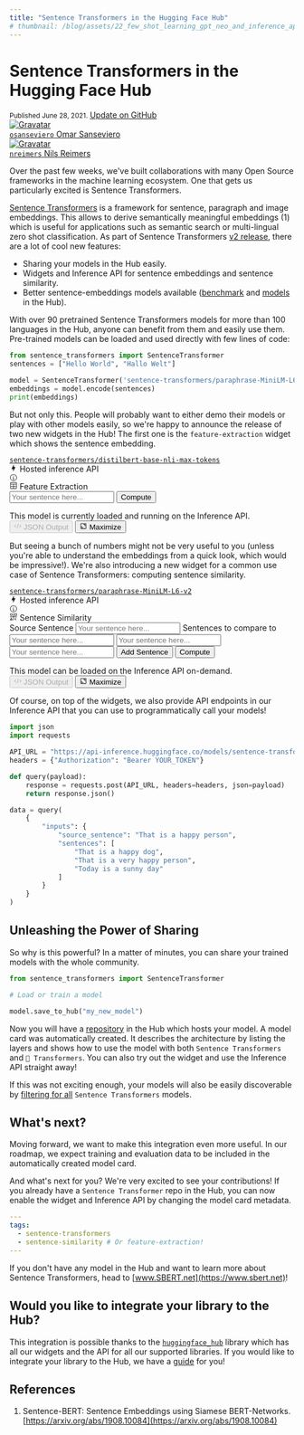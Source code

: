 ```yaml
---
title: "Sentence Transformers in the Hugging Face Hub"
# thumbnail: /blog/assets/22_few_shot_learning_gpt_neo_and_inference_api/thumbnail.png
---
```


<h1>
    Sentence Transformers in the Hugging Face Hub
</h1>

<div class="blog-metadata">
    <small>Published June 28, 2021.</small>
    <a target="_blank" class="btn no-underline text-sm mb-5 font-sans" href="https://github.com/huggingface/blog/blob/master/sentence-transformers-in-the-hub.md">
        Update on GitHub
    </a>
</div>

<div class="author-card">
    <a href="/osanseviero">
        <img class="avatar avatar-user" src="https://aeiljuispo.cloudimg.io/v7/https://aeiljuispo.cloudimg.io/v7/https://s3.amazonaws.com/moonup/production/uploads/1622621035602-6032802e1f993496bc14d9e3.jpeg?w=200&h=200&f=face" title="Gravatar">
        <div class="bfc">
            <code>osanseviero</code>
            <span class="fullname">Omar Sanseviero</span>
        </div>
    </a>
    <a href="/nreimers">
        <img class="avatar avatar-user" src="https://aeiljuispo.cloudimg.io/v7/https://aeiljuispo.cloudimg.io/v7/https://aeiljuispo.cloudimg.io/v7/https://s3.amazonaws.com/moonup/production/uploads/1596792577829-5eff4688ff69163f6f59e66c.jpeg?w=200&h=200&f=face" title="Gravatar">
        <div class="bfc">
            <code>nreimers</code>
            <span class="fullname">Nils Reimers</span>
        </div>
    </a>
</div>

Over the past few weeks, we've built collaborations with many Open Source frameworks in the machine learning ecosystem. One that gets us particularly excited is Sentence Transformers.

[Sentence Transformers](https://github.com/UKPLab/sentence-transformers) is a framework for sentence, paragraph and image embeddings. This allows to derive semantically meaningful embeddings (1) which is useful for applications such as semantic search or multi-lingual zero shot classification. As part of Sentence Transformers [v2 release](https://github.com/UKPLab/sentence-transformers/releases/tag/v2.0.0), there are a lot of cool new features:

- Sharing your models in the Hub easily.
- Widgets and Inference API for sentence embeddings and sentence similarity.
- Better sentence-embeddings models available ([benchmark](https://www.sbert.net/docs/pretrained_models.html#sentence-embedding-models) and [models](https://huggingface.co/sentence-transformers) in the Hub).

With over 90 pretrained Sentence Transformers models for more than 100 languages in the Hub, anyone can benefit from them and easily use them. Pre-trained models can be loaded and used directly with few lines of code:

```python
from sentence_transformers import SentenceTransformer
sentences = ["Hello World", "Hallo Welt"]

model = SentenceTransformer('sentence-transformers/paraphrase-MiniLM-L6-v2')
embeddings = model.encode(sentences)
print(embeddings)
```

But not only this. People will probably want to either demo their models or play with other models easily, so we're happy to announce the release of two new widgets in the Hub! The first one is the `feature-extraction` widget which shows the sentence embedding.

<!-- Hackiest hack ever for the draft -->
<div><a class="text-xs block mb-3 text-gray-300" href="/sentence-transformers/distilbert-base-nli-max-tokens"><code>sentence-transformers/distilbert-base-nli-max-tokens</code></a>
					<div class="p-5 shadow-sm rounded-xl bg-white max-w-md"><div class="SVELTE_HYDRATER " data-props="{&quot;apiUrl&quot;:&quot;https://api-inference.huggingface.co&quot;,&quot;model&quot;:{&quot;author&quot;:&quot;sentence-transformers&quot;,&quot;autoArchitecture&quot;:&quot;AutoModel&quot;,&quot;branch&quot;:&quot;main&quot;,&quot;cardData&quot;:{&quot;tags&quot;:[&quot;feature-extraction&quot;],&quot;widget&quot;:[{&quot;text&quot;:&quot;Hello world&quot;}]},&quot;cardSource&quot;:true,&quot;config&quot;:{&quot;model_type&quot;:&quot;distilbert&quot;},&quot;pipeline_tag&quot;:&quot;feature-extraction&quot;,&quot;library_name&quot;:&quot;transformers&quot;,&quot;mask_token&quot;:&quot;[MASK]&quot;,&quot;modelId&quot;:&quot;sentence-transformers/distilbert-base-nli-max-tokens&quot;,&quot;private&quot;:false,&quot;tags&quot;:[&quot;pytorch&quot;,&quot;distilbert&quot;,&quot;transformers&quot;,&quot;feature-extraction&quot;],&quot;tag_objs&quot;:[{&quot;id&quot;:&quot;feature-extraction&quot;,&quot;label&quot;:&quot;Feature Extraction&quot;,&quot;type&quot;:&quot;pipeline_tag&quot;},{&quot;id&quot;:&quot;pytorch&quot;,&quot;label&quot;:&quot;PyTorch&quot;,&quot;type&quot;:&quot;library&quot;},{&quot;id&quot;:&quot;transformers&quot;,&quot;label&quot;:&quot;Transformers&quot;,&quot;type&quot;:&quot;library&quot;},{&quot;id&quot;:&quot;distilbert&quot;,&quot;label&quot;:&quot;distilbert&quot;,&quot;type&quot;:&quot;other&quot;}],&quot;widgetData&quot;:[{&quot;text&quot;:&quot;Hello world&quot;}]},&quot;shouldUpdateUrl&quot;:false}" data-target="InferenceWidget"><div class="flex flex-col w-full max-w-full
	"> <div class="font-semibold flex items-center mb-2"><div class="text-lg flex items-center"><svg xmlns="http://www.w3.org/2000/svg" xmlns:xlink="http://www.w3.org/1999/xlink" aria-hidden="true" focusable="false" role="img" class="-ml-1 mr-1 text-yellow-500" width="1em" height="1em" preserveAspectRatio="xMidYMid meet" viewBox="0 0 24 24"><path d="M11 15H6l7-14v8h5l-7 14v-8z" fill="currentColor"></path></svg>
			Hosted inference API</div> <a target="_blank" href="/docs"><svg class="ml-1.5 text-sm text-gray-400 hover:text-black" xmlns="http://www.w3.org/2000/svg" xmlns:xlink="http://www.w3.org/1999/xlink" aria-hidden="true" focusable="false" role="img" width="1em" height="1em" preserveAspectRatio="xMidYMid meet" viewBox="0 0 32 32"><path d="M17 22v-8h-4v2h2v6h-3v2h8v-2h-3z" fill="currentColor"></path><path d="M16 8a1.5 1.5 0 1 0 1.5 1.5A1.5 1.5 0 0 0 16 8z" fill="currentColor"></path><path d="M16 30a14 14 0 1 1 14-14a14 14 0 0 1-14 14zm0-26a12 12 0 1 0 12 12A12 12 0 0 0 16 4z" fill="currentColor"></path></svg></a></div> <div class="flex items-center text-sm text-gray-500 mb-1.5"><div class="inline-flex items-center"><svg class="mr-1" xmlns="http://www.w3.org/2000/svg" xmlns:xlink="http://www.w3.org/1999/xlink" aria-hidden="true" fill="currentColor" focusable="false" role="img" width="1em" height="1em" preserveAspectRatio="xMidYMid meet" viewBox="0 0 32 32"><path d="M27 3H5a2 2 0 0 0-2 2v22a2 2 0 0 0 2 2h22a2 2 0 0 0 2-2V5a2 2 0 0 0-2-2zm0 2v4H5V5zm-10 6h10v7H17zm-2 7H5v-7h10zM5 20h10v7H5zm12 7v-7h10v7z"></path></svg> <span>Feature Extraction</span></div> <div class="ml-auto"></div></div> <form><div class="flex h-10"><input class="form-input-alt flex-1 rounded-r-none " placeholder="Your sentence here..." required="" type="text"> <button class="btn-widget w-24 h-10 px-5 rounded-l-none border-l-0 " type="submit">Compute</button></div></form> <div class="mt-1.5"><div class="text-gray-400 text-xs">This model is currently loaded and running on the Inference API.</div> </div>   <div class="mt-auto pt-4 flex items-center text-xs text-gray-500"><button class="flex items-center cursor-not-allowed text-gray-300" disabled=""><svg class="mr-1" xmlns="http://www.w3.org/2000/svg" xmlns:xlink="http://www.w3.org/1999/xlink" aria-hidden="true" focusable="false" role="img" width="1em" height="1em" preserveAspectRatio="xMidYMid meet" viewBox="0 0 32 32" style="transform: rotate(360deg);"><path d="M31 16l-7 7l-1.41-1.41L28.17 16l-5.58-5.59L24 9l7 7z" fill="currentColor"></path><path d="M1 16l7-7l1.41 1.41L3.83 16l5.58 5.59L8 23l-7-7z" fill="currentColor"></path><path d="M12.419 25.484L17.639 6l1.932.518L14.35 26z" fill="currentColor"></path></svg>
		JSON Output</button> <button class="flex items-center ml-auto"><svg class="mr-1" xmlns="http://www.w3.org/2000/svg" xmlns:xlink="http://www.w3.org/1999/xlink" aria-hidden="true" focusable="false" role="img" width="1em" height="1em" preserveAspectRatio="xMidYMid meet" viewBox="0 0 32 32"><path d="M22 16h2V8h-8v2h6v6z" fill="currentColor"></path><path d="M8 24h8v-2h-6v-6H8v8z" fill="currentColor"></path><path d="M26 28H6a2.002 2.002 0 0 1-2-2V6a2.002 2.002 0 0 1 2-2h20a2.002 2.002 0 0 1 2 2v20a2.002 2.002 0 0 1-2 2zM6 6v20h20.001L26 6z" fill="currentColor"></path></svg>
		Maximize</button></div> </div></div></div>
				</div>

But seeing a bunch of numbers might not be very useful to you (unless you're able to understand the embeddings from a quick look, which would be impressive!). We're also introducing a new widget for a common use case of Sentence Transformers: computing sentence similarity.

<!-- Hackiest hack ever for the draft -->
<div><a class="text-xs block mb-3 text-gray-300" href="/sentence-transformers/paraphrase-MiniLM-L6-v2"><code>sentence-transformers/paraphrase-MiniLM-L6-v2</code></a>
					<div class="p-5 shadow-sm rounded-xl bg-white max-w-md"><div class="SVELTE_HYDRATER " data-props="{&quot;apiUrl&quot;:&quot;https://api-inference.huggingface.co&quot;,&quot;model&quot;:{&quot;author&quot;:&quot;sentence-transformers&quot;,&quot;autoArchitecture&quot;:&quot;AutoModel&quot;,&quot;branch&quot;:&quot;main&quot;,&quot;cardData&quot;:{&quot;tags&quot;:[&quot;sentence-transformers&quot;,&quot;sentence-similarity&quot;]},&quot;cardSource&quot;:true,&quot;config&quot;:{&quot;architectures&quot;:[&quot;RobertaModel&quot;],&quot;model_type&quot;:&quot;roberta&quot;},&quot;pipeline_tag&quot;:&quot;sentence-similarity&quot;,&quot;library_name&quot;:&quot;sentence-transformers&quot;,&quot;mask_token&quot;:&quot;<mask>&quot;,&quot;modelId&quot;:&quot;sentence-transformers/paraphrase-MiniLM-L6-v2&quot;,&quot;private&quot;:false,&quot;tags&quot;:[&quot;pytorch&quot;,&quot;jax&quot;,&quot;roberta&quot;,&quot;sentence-transformers&quot;,&quot;sentence-similarity&quot;],&quot;tag_objs&quot;:[{&quot;id&quot;:&quot;sentence-similarity&quot;,&quot;label&quot;:&quot;Sentence Similarity&quot;,&quot;type&quot;:&quot;pipeline_tag&quot;},{&quot;id&quot;:&quot;pytorch&quot;,&quot;label&quot;:&quot;PyTorch&quot;,&quot;type&quot;:&quot;library&quot;},{&quot;id&quot;:&quot;jax&quot;,&quot;label&quot;:&quot;JAX&quot;,&quot;type&quot;:&quot;library&quot;},{&quot;id&quot;:&quot;sentence-transformers&quot;,&quot;label&quot;:&quot;Sentence Transformers&quot;,&quot;type&quot;:&quot;library&quot;},{&quot;id&quot;:&quot;roberta&quot;,&quot;label&quot;:&quot;roberta&quot;,&quot;type&quot;:&quot;other&quot;}],&quot;widgetData&quot;:[{&quot;source_sentence&quot;:&quot;That is a happy person&quot;,&quot;sentences&quot;:[&quot;That is a happy dog&quot;,&quot;That is a very happy person&quot;,&quot;Today is a sunny day&quot;]}]},&quot;shouldUpdateUrl&quot;:false}" data-target="InferenceWidget"><div class="flex flex-col w-full max-w-full
	"> <div class="font-semibold flex items-center mb-2"><div class="text-lg flex items-center"><svg xmlns="http://www.w3.org/2000/svg" xmlns:xlink="http://www.w3.org/1999/xlink" aria-hidden="true" focusable="false" role="img" class="-ml-1 mr-1 text-yellow-500" width="1em" height="1em" preserveAspectRatio="xMidYMid meet" viewBox="0 0 24 24"><path d="M11 15H6l7-14v8h5l-7 14v-8z" fill="currentColor"></path></svg>
			Hosted inference API</div> <a target="_blank" href="/docs"><svg class="ml-1.5 text-sm text-gray-400 hover:text-black" xmlns="http://www.w3.org/2000/svg" xmlns:xlink="http://www.w3.org/1999/xlink" aria-hidden="true" focusable="false" role="img" width="1em" height="1em" preserveAspectRatio="xMidYMid meet" viewBox="0 0 32 32"><path d="M17 22v-8h-4v2h2v6h-3v2h8v-2h-3z" fill="currentColor"></path><path d="M16 8a1.5 1.5 0 1 0 1.5 1.5A1.5 1.5 0 0 0 16 8z" fill="currentColor"></path><path d="M16 30a14 14 0 1 1 14-14a14 14 0 0 1-14 14zm0-26a12 12 0 1 0 12 12A12 12 0 0 0 16 4z" fill="currentColor"></path></svg></a></div> <div class="flex items-center text-sm text-gray-500 mb-1.5"><div class="inline-flex items-center"><svg class="mr-1" xmlns="http://www.w3.org/2000/svg" xmlns:xlink="http://www.w3.org/1999/xlink" aria-hidden="true" fill="currentColor" focusable="false" role="img" width="1em" height="1em" preserveAspectRatio="xMidYMid meet" viewBox="0 0 32 32"><path d="M30 15H17V2h-2v13H2v2h13v13h2V17h13v-2z"></path><path d="M25.586 20L27 21.414L23.414 25L27 28.586L25.586 30l-5-5l5-5z"></path><path d="M11 30H3a1 1 0 0 1-.894-1.447l4-8a1.041 1.041 0 0 1 1.789 0l4 8A1 1 0 0 1 11 30zm-6.382-2h4.764L7 23.236z"></path><path d="M28 12h-6a2.002 2.002 0 0 1-2-2V4a2.002 2.002 0 0 1 2-2h6a2.002 2.002 0 0 1 2 2v6a2.002 2.002 0 0 1-2 2zm-6-8v6h6.001L28 4z"></path><path d="M7 12a5 5 0 1 1 5-5a5.006 5.006 0 0 1-5 5zm0-8a3 3 0 1 0 3 3a3.003 3.003 0 0 0-3-3z"></path></svg> <span>Sentence Similarity</span></div> <div class="ml-auto"></div></div> <form class="flex flex-col space-y-2"><label class="block "> <span class="text-sm text-gray-500">Source Sentence</span> <input class="mt-1.5 form-input-alt block w-full " placeholder="Your sentence here..." type="text"></label> <label class="block "> <span class="text-sm text-gray-500">Sentences to compare to</span> <input class="mt-1.5 form-input-alt block w-full " placeholder="Your sentence here..." type="text"></label> <label class="block ">  <input class=" form-input-alt block w-full " placeholder="Your sentence here..." type="text"></label><label class="block ">  <input class=" form-input-alt block w-full " placeholder="Your sentence here..." type="text"></label> <button class="btn-widget w-full h-10 px-5" type="submit">Add Sentence</button> <button class="btn-widget w-24 h-10 px-5 " type="submit">Compute</button></form> <div class="mt-1.5"><div class="text-gray-400 text-xs">This model can be loaded on the Inference API on-demand.</div> </div>   <div class="mt-auto pt-4 flex items-center text-xs text-gray-500"><button class="flex items-center cursor-not-allowed text-gray-300" disabled=""><svg class="mr-1" xmlns="http://www.w3.org/2000/svg" xmlns:xlink="http://www.w3.org/1999/xlink" aria-hidden="true" focusable="false" role="img" width="1em" height="1em" preserveAspectRatio="xMidYMid meet" viewBox="0 0 32 32" style="transform: rotate(360deg);"><path d="M31 16l-7 7l-1.41-1.41L28.17 16l-5.58-5.59L24 9l7 7z" fill="currentColor"></path><path d="M1 16l7-7l1.41 1.41L3.83 16l5.58 5.59L8 23l-7-7z" fill="currentColor"></path><path d="M12.419 25.484L17.639 6l1.932.518L14.35 26z" fill="currentColor"></path></svg>
		JSON Output</button> <button class="flex items-center ml-auto"><svg class="mr-1" xmlns="http://www.w3.org/2000/svg" xmlns:xlink="http://www.w3.org/1999/xlink" aria-hidden="true" focusable="false" role="img" width="1em" height="1em" preserveAspectRatio="xMidYMid meet" viewBox="0 0 32 32"><path d="M22 16h2V8h-8v2h6v6z" fill="currentColor"></path><path d="M8 24h8v-2h-6v-6H8v8z" fill="currentColor"></path><path d="M26 28H6a2.002 2.002 0 0 1-2-2V6a2.002 2.002 0 0 1 2-2h20a2.002 2.002 0 0 1 2 2v20a2.002 2.002 0 0 1-2 2zM6 6v20h20.001L26 6z" fill="currentColor"></path></svg>
		Maximize</button></div> </div></div></div>
				</div>

Of course, on top of the widgets, we also provide API endpoints in our Inference API that you can use to programmatically call your models!

```python
import json
import requests

API_URL = "https://api-inference.huggingface.co/models/sentence-transformers/paraphrase-MiniLM-L6-v2"
headers = {"Authorization": "Bearer YOUR_TOKEN"}

def query(payload):
	response = requests.post(API_URL, headers=headers, json=payload)
	return response.json()

data = query(
	{
		"inputs": {
			"source_sentence": "That is a happy person",
			"sentences": [
				"That is a happy dog",
				"That is a very happy person",
				"Today is a sunny day"
			]
		}
	}
)
```

## Unleashing the Power of Sharing

So why is this powerful? In a matter of minutes, you can share your trained models with the whole community.

```python
from sentence_transformers import SentenceTransformer

# Load or train a model

model.save_to_hub("my_new_model")
```

Now you will have a [repository](https://huggingface.co/osanseviero/my_new_model) in the Hub which hosts your model. A model card was automatically created. It describes the architecture by listing the layers and shows how to use the model with both `Sentence Transformers` and `🤗 Transformers`. You can also try out the widget and use the Inference API straight away!

If this was not exciting enough, your models will also be easily discoverable by [filtering for all](https://huggingface.co/models?filter=sentence-transformers) `Sentence Transformers` models.

## What's next?

Moving forward, we want to make this integration even more useful. In our roadmap, we expect training and evaluation data to be included in the automatically created model card.

And what's next for you? We're very excited to see your contributions! If you already have a `Sentence Transformer` repo in the Hub, you can now enable the widget and Inference API by changing the model card metadata.

```yaml
---
tags:
  - sentence-transformers
  - sentence-similarity # Or feature-extraction!
---
```

If you don't have any model in the Hub and want to learn more about Sentence Transformers, head to [www.SBERT.net](https://www.sbert.net)!

## Would you like to integrate your library to the Hub?

This integration is possible thanks to the [`huggingface_hub`](https://github.com/huggingface/huggingface_hub) library which has all our widgets and the API for all our supported libraries. If you would like to integrate your library to the Hub, we have a [guide](https://huggingface.co/docs/adding-a-library) for you!

## References

1. Sentence-BERT: Sentence Embeddings using Siamese BERT-Networks. [https://arxiv.org/abs/1908.10084](https://arxiv.org/abs/1908.10084)
